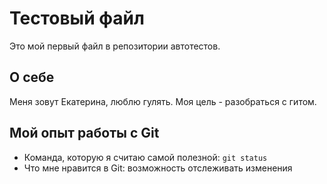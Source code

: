 # Тестовый файл

Это мой первый файл в репозитории автотестов.

## О себе
Меня зовут Екатерина, люблю гулять. Моя цель - разобраться с гитом.

## Мой опыт работы с Git
* Команда, которую я считаю самой полезной: `git status` 
* Что мне нравится в Git: возможность отслеживать изменения 